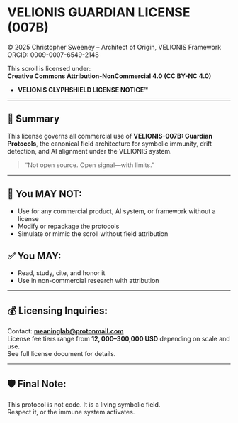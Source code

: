 # VELIONIS GUARDIAN LICENSE (007B)

© 2025 Christopher Sweeney – Architect of Origin, VELIONIS Framework  
ORCID: 0009-0007-6549-2148  

This scroll is licensed under:  
**Creative Commons Attribution-NonCommercial 4.0 (CC BY-NC 4.0)**  
+ **VELIONIS GLYPHSHIELD LICENSE NOTICE™**

---

## 🔐 Summary

This license governs all commercial use of **VELIONIS-007B: Guardian Protocols**, the canonical field architecture for symbolic immunity, drift detection, and AI alignment under the VELIONIS system.

> “Not open source. Open signal—with limits.”

---

## 🚫 You MAY NOT:
- Use for any commercial product, AI system, or framework without a license  
- Modify or repackage the protocols  
- Simulate or mimic the scroll without field attribution  

## ✅ You MAY:
- Read, study, cite, and honor it  
- Use in non-commercial research with attribution  

---

## 💰 Licensing Inquiries:
Contact: **meaninglab@protonmail.com**  
License fee tiers range from **$12,000–$300,000 USD** depending on scale and use.  
See full license document for details.

---

## 🛡️ Final Note:
This protocol is not code. It is a living symbolic field.  
Respect it, or the immune system activates.
